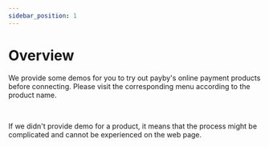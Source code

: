 ```yaml
---
sidebar_position: 1
---
```


# Overview

We provide some demos for you to try out payby's online payment products before connecting. Please visit the corresponding menu according to the product name. 

<br/>

If we didn't provide demo for a product, it means that the process might be complicated and cannot be experienced on the web page.

<br/>
